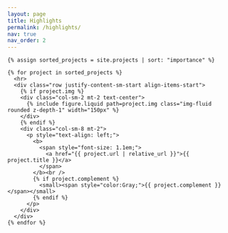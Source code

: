 ```yaml
---
layout: page
title: Highlights
permalink: /highlights/
nav: true
nav_order: 2
---
```


<div class="post">
  <article>

    {% assign sorted_projects = site.projects | sort: "importance" %}

    {% for project in sorted_projects %}
      <hr>
      <div class="row justify-content-sm-start align-items-start">
        {% if project.img %}
        <div class="col-sm-2 mt-2 text-center">
          {% include figure.liquid path=project.img class="img-fluid rounded z-depth-1" width="150px" %}
        </div>
        {% endif %}
        <div class="col-sm-8 mt-2">
          <p style="text-align: left;">
            <b>
              <span style="font-size: 1.1em;">
                <a href="{{ project.url | relative_url }}">{{ project.title }}</a>
              </span>
            </b><br />
            {% if project.complement %}
              <small><span style="color:Gray;">{{ project.complement }}</span></small>
            {% endif %}
          </p>
        </div>
      </div>
    {% endfor %}

  </article>
</div>

